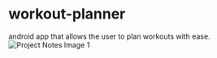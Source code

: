 # workout-planner
android app that allows the user to plan workouts with ease. 
![Project Notes Image 1](workout-planner/app/src/main/res/drawable-v24/ProjectNotes1.png)
